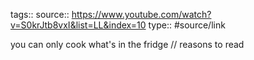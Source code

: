 tags::
source:: https://www.youtube.com/watch?v=S0krJtb8vxI&list=LL&index=10
type:: #source/link

you can only cook what's in the fridge // reasons to read


